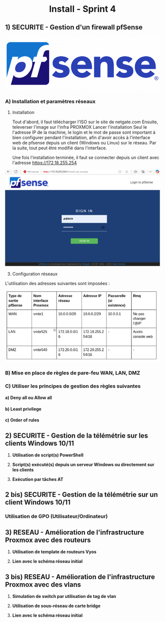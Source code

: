 <div align="center"><H1> Install -  Sprint 4 </H1></div>

## 1) SECURITE - Gestion d'un firewall pfSense

![pfsense](https://github.com/WildCodeSchool/TSSR-ANGOU-P3-G1/blob/main/Sprint4/images/logo_pfsense.png)

### A) Installation et paramètres réseaux

  1. Installation

     Tout d'abord, il faut télécharger l'ISO sur le site de netgate.com
     Ensuite, televerser l'image sur l'infra PROXMOX
     Lancer l'installation
     Seul le l'adresse IP de la machine, le login et le mot de passe sont important à bien configurer pendant l'installation, afin d'avoir accès à l'interface web de pfsense depuis un client (Windows ou Linux) sur le réseau. Par la suite, tout peut être modifié dans l'interface.

     Une fois l'installation terminée, il faut se connecter depuis un client avec l'adresse https://172.18.255.254

    
![pfsense](https://github.com/WildCodeSchool/TSSR-ANGOU-P3-G1/blob/main/Sprint4/images/login_pfsense.png)
    

    
  3. Configuration réseaux  

L'utilisation des adresses suivantes sont imposées :

![pfsense](https://github.com/WildCodeSchool/TSSR-ANGOU-P3-G1/blob/main/Sprint4/images/adresses_IP.png)


### B) Mise en place de règles de pare-feu WAN, LAN, DMZ

### C) Utiliser les principes de gestion des règles suivantes

#### a) Deny all ou Allow all

#### b) Least privilege

#### c) Order of rules

## 2) SECURITE - Gestion de la télémétrie sur les clients Windows 10/11

1. **Utilisation de script(s) PowerShell**

2. **Script(s) exécuté(s) depuis un serveur Windows ou directement sur les clients**

3. **Exécution par tâches AT**

## 2 bis) SECURITE - Gestion de la télémétrie sur un client Windows 10/11

### Utilisation de GPO (Utilisateur/Ordinateur)

## 3) RESEAU - Amélioration de l'infrastructure Proxmox avec des routeurs

1. **Utilisation de template de routeurs Vyos**

2. **Lien avec le schéma réseau initial**

## 3 bis) RESEAU - Amélioration de l'infrastructure Proxmox avec des vlans

1. **Simulation de switch par utilisation de tag de vlan**

2. **Utilisation de sous-réseau de carte bridge**

3. **Lien avec le schéma réseau initial**
